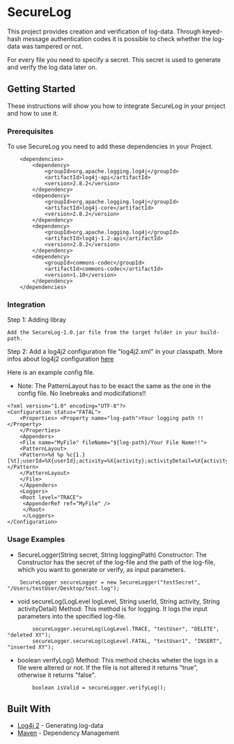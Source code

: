 # SecureLog

This project provides creation and verification of log-data. Through keyed-hash message authentication codes it is possible to check whether the log-data was tampered or not.

For every file you need to specify a secret. This secret is used to generate and verify the log data later on.

## Getting Started

These instructions will show you how to integrate SecureLog in your project and how to use it.

### Prerequisites

To use SecureLog you need to add these dependencies in your Project.

```
	<dependencies>
		<dependency>
			<groupId>org.apache.logging.log4j</groupId>
			<artifactId>log4j-api</artifactId>
			<version>2.8.2</version>
		</dependency>
		<dependency>
			<groupId>org.apache.logging.log4j</groupId>
			<artifactId>log4j-core</artifactId>
			<version>2.8.2</version>
		</dependency>
		<dependency>
			<groupId>org.apache.logging.log4j</groupId>
			<artifactId>log4j-1.2-api</artifactId>
			<version>2.8.2</version>
		</dependency>
		<dependency>
			<groupId>commons-codec</groupId>
			<artifactId>commons-codec</artifactId>
			<version>1.10</version>
		</dependency>
	</dependencies>	
```

### Integration


Step 1: Adding libray

```
Add the SecureLog-1.0.jar file from the target folder in your build-path.
```

Step 2: Add a log4j2 configuration file "log4j2.xml" in your classpath. More infos about log4j2 configuration [here](https://logging.apache.org/log4j/2.0/manual/configuration.html)

Here is an example config file. 

* Note: The PatternLayout has to be exact the same as the one in the config file. No linebreaks and modicifations!!

```
<?xml version="1.0" encoding="UTF-8"?>
<Configuration status="FATAL"> 
	<Properties> <Property name="log-path">Your logging path !!</Property> 
	</Properties> 
	<Appenders> 
	<File name="MyFile" fileName="${log-path}/Your File Name!!"> 
	<PatternLayout> 
	<Pattern>%d %p %c{1.} [%t];userId=%X{userId};activity=%X{activity};activityDetail=%X{activityDetail};HMAC=</Pattern> 
	</PatternLayout> 
	</File> 
	</Appenders> 
	<Loggers> 
	<Root level="TRACE">
	 <AppenderRef ref="MyFile" /> 
	 </Root> 
	 </Loggers> 
</Configuration>
```

### Usage Examples

* SecureLogger(String secret, String loggingPath) Constructor: The Constructor has the secret of the log-file and the path of the log-file, which you want to generate or verify, as input parameters.

```
    SecureLogger secureLogger = new SecureLogger("testSecret", "/Users/testUser/Desktop/test.log");
```

* void secureLog(LogLevel logLevel, String userId, String activity, String activityDetail) Method: This method is for logging. It logs the input parameters into the specified log-file.

```
		secureLogger.secureLog(LogLevel.TRACE, "testUser", "DELETE", "deleted XY");
		secureLogger.secureLog(LogLevel.FATAL, "testUser1", "INSERT", "inserted XY");
```

* boolean verifyLog() Method: This method checks wheter the logs in a file were altered or not. If the file is not altered it returns "true", otherwise it returns "false".

```
		boolean isValid = secureLogger.verifyLog();	
```

## Built With

* [Log4j 2](https://logging.apache.org/log4j/2.x/) - Generating log-data
* [Maven](https://maven.apache.org/) - Dependency Management
